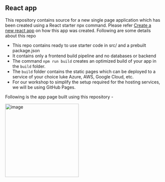 ## React app

This repository contains source for a new single page application which has been created using a React starter npx command.
Please refer [Create a new react app](https://reactjs.org/docs/create-a-new-react-app.html#create-react-app) on how this app was created.
Following are some details about this repo 

- This repo contains ready to use starter code in src/ and a prebuilt package.json
- It contains only a frontend build pipeline and no databases or backend
- The command `npm run build` creates an optimized build of your app in the `build` folder.
- The `build` folder contains the static pages which can be deployed to a service of your choice luke Azure, AWS, Google Cloud, etc.
- For our workshop to simplify the setup required for the hosting services, we will be using GitHub Pages.

Following is the app page built using this repository - 

<img width="238" alt="image" src="https://user-images.githubusercontent.com/25735209/112099601-d5684580-8bc9-11eb-81bf-e884b72efa56.png">
